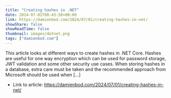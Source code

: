 ```yaml
---
title: "Creating hashes in .NET"
date: 2024-07-01T08:43:50+00:00
link: https://damienbod.com/2024/07/01/creating-hashes-in-net/
showShare: false
showReadTime: false
thumbnail: images/dotnet.png
tags: ["damienbod.com"]
---
```

This article looks at different ways to create hashes in .NET Core. Hashes are useful for one way encryption which can be used for password storage, JWT validation and some other security use cases. When storing hashes in a database, extra care must be taken and the recommended approach from Microsoft should be used when […]

- Link to article: https://damienbod.com/2024/07/01/creating-hashes-in-net/